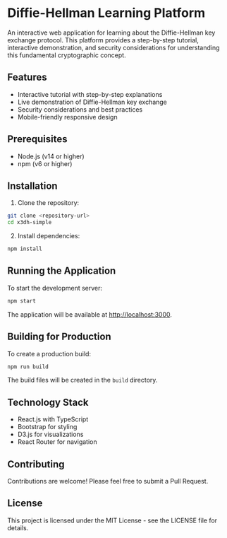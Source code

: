 # Diffie-Hellman Learning Platform

An interactive web application for learning about the Diffie-Hellman key exchange protocol. This platform provides a step-by-step tutorial, interactive demonstration, and security considerations for understanding this fundamental cryptographic concept.

## Features

- Interactive tutorial with step-by-step explanations
- Live demonstration of Diffie-Hellman key exchange
- Security considerations and best practices
- Mobile-friendly responsive design

## Prerequisites

- Node.js (v14 or higher)
- npm (v6 or higher)

## Installation

1. Clone the repository:
```bash
git clone <repository-url>
cd x3dh-simple
```

2. Install dependencies:
```bash
npm install
```

## Running the Application

To start the development server:

```bash
npm start
```

The application will be available at [http://localhost:3000](http://localhost:3000).

## Building for Production

To create a production build:

```bash
npm run build
```

The build files will be created in the `build` directory.

## Technology Stack

- React.js with TypeScript
- Bootstrap for styling
- D3.js for visualizations
- React Router for navigation

## Contributing

Contributions are welcome! Please feel free to submit a Pull Request.

## License

This project is licensed under the MIT License - see the LICENSE file for details. 